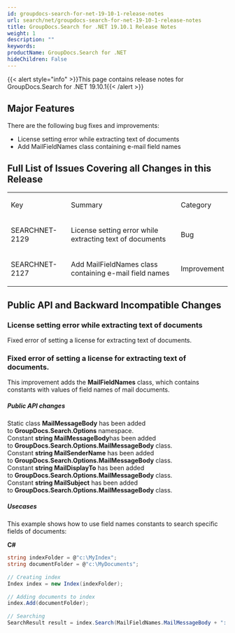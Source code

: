 ```yaml
---
id: groupdocs-search-for-net-19-10-1-release-notes
url: search/net/groupdocs-search-for-net-19-10-1-release-notes
title: GroupDocs.Search for .NET 19.10.1 Release Notes
weight: 1
description: ""
keywords: 
productName: GroupDocs.Search for .NET
hideChildren: False
---
```

{{< alert style="info" >}}This page contains release notes for GroupDocs.Search for .NET 19.10.1{{< /alert >}}

## Major Features

There are the following bug fixes and improvements:

*   License setting error while extracting text of documents
*   Add MailFieldNames class containing e-mail field names

## Full List of Issues Covering all Changes in this Release

<table class="confluenceTable"><tbody><tr><td class="confluenceTd"><p>Key</p></td><td class="confluenceTd"><p>Summary</p></td><td class="confluenceTd"><p>Category</p></td></tr><tr><td colspan="1" class="confluenceTd"><p>SEARCHNET-2129</p></td><td colspan="1" class="confluenceTd"><p>License setting error while extracting text of documents</p></td><td colspan="1" class="confluenceTd">Bug</td></tr><tr><td class="confluenceTd"><p>SEARCHNET-2127</p></td><td class="confluenceTd"><p>Add MailFieldNames class containing e-mail field names</p></td><td class="confluenceTd"><p>Improvement</p></td></tr></tbody></table>

## Public API and Backward Incompatible Changes

### License setting error while extracting text of documents

Fixed error of setting a license for extracting text of documents.

### Fixed error of setting a license for extracting text of documents.

This improvement adds the **MailFieldNames** class, which contains constants with values of field names of mail documents.

##### Public API changes

Static class **MailMessageBody** has been added to **GroupDocs.Search.Options** namespace.  
Constant **string MailMessageBody**has been added to **GroupDocs.Search.Options.**MailMessageBody**** class.  
Constant **string MailSenderName** has been added to **GroupDocs.Search.Options.**MailMessageBody**** class.  
Constant **string MailDisplayTo** has been added to **GroupDocs.Search.Options.**MailMessageBody**** class.  
Constant **string MailSubject** has been added to **GroupDocs.Search.Options.**MailMessageBody**** class.

##### Usecases

This example shows how to use field names constants to search specific fields of documents:

**C#**

```csharp
string indexFolder = @"c:\MyIndex";
string documentFolder = @"c:\MyDocuments";
 
// Creating index
Index index = new Index(indexFolder);
 
// Adding documents to index
index.Add(documentFolder);
 
// Searching
SearchResult result = index.Search(MailFieldNames.MailMessageBody + ": meeting");
```

